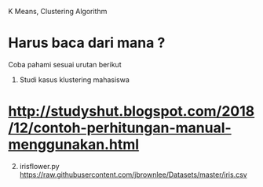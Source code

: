 K Means, Clustering Algorithm

# Harus baca dari mana ?

Coba pahami sesuai urutan berikut
1. Studi kasus klustering mahasiswa

# http://studyshut.blogspot.com/2018/12/contoh-perhitungan-manual-menggunakan.html




2. irisflower.py
https://raw.githubusercontent.com/jbrownlee/Datasets/master/iris.csv